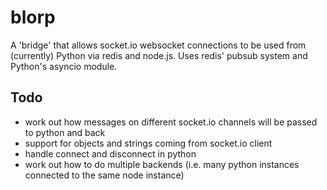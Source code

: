 # blorp
A 'bridge' that allows socket.io websocket connections to be used from (currently) Python via redis and node.js.
Uses redis' pubsub system and Python's asyncio module.

## Todo
- work out how messages on different socket.io channels will be passed to python and back
- support for objects and strings coming from socket.io client
- handle connect and disconnect in python
- work out how to do multiple backends (i.e. many python instances connected to the same node instance)